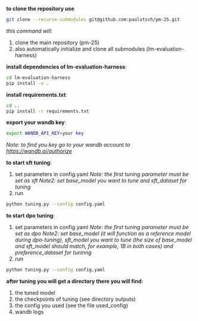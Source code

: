**to clone the repository use**
```bash
git clone --recurse-submodules git@github.com:paulutsch/pm-25.git
```
*this command will*:
1. clone the main repository (pm-25)
2. also automatically initialize and clone all submodules (lm-evaluation-harness)

**install dependencies of lm-evaluation-harness**:
```bash
cd lm-evaluation-harness
pip install -e .
```

**install requirements.txt**:
```bash
cd ..
pip install -r requirements.txt
```

**export your wandb key**:
```bash
export WANDB_API_KEY=your key
```
*Note: to find you key go to your wandb account to https://wandb.ai/authorize*

**to start sft tuning**:
1. set parameters in config.yaml
*Note: the first tuning parameter must be set as sft*
*Note2: set base_model you want to tune and sft_dataset for tuning*
2. run
```bash
python tuning.py --config config.yaml
```

**to start dpo tuning**:
1. set parameters in config.yaml
*Note: the first tuning parameter must be set as dpo*
*Note2: set base_model (it will function as a reference model during dpo-tuning), sft_model you want to tune (the size of base_model and sft_model should match, for example, 1B in both cases) and preference_dataset for tuninng*
2. run
```bash
python tuning.py --config config.yaml
```

**after tuning you will get a directory there you will find**:
1. the tuned model
2. the checkpoints of tuning (see directory outputs)
3. the config you used (see the file used_config)
4. wandb logs


